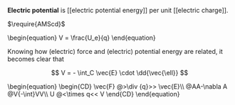 **Electric potential** is [[electric potential energy]] per unit [[electric charge]].

$\require{AMScd}$


\begin{equation}
V = \frac{U_e}{q}
\end{equation}

Knowing how (electric) force and (electric) potential energy are related, it becomes clear that

$$
V = - \int_C \vec{E} \cdot \dd{\vec{\ell}}
$$



\begin{equation}
\begin{CD}
\vec{F} \@>\div {q}>> \vec{E}\\\\
\@AA-\nabla A \@V{-\int}VV\\\\
U \@<\times q<< V
\end{CD}
\end{equation}